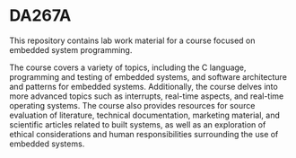 # DA267A
This repository contains lab work material for a course focused on embedded system programming. 

The course covers a variety of topics, including the C language, programming and testing of embedded systems, and software architecture and patterns for embedded systems. Additionally, the course delves into more advanced topics such as interrupts, real-time aspects, and real-time operating systems. The course also provides resources for source evaluation of literature, technical documentation, marketing material, and scientific articles related to built systems, as well as an exploration of ethical considerations and human responsibilities surrounding the use of embedded systems.



